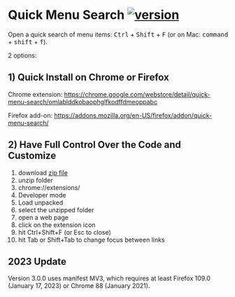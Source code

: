 # Quick Menu Search [![version](https://img.shields.io/github/release/hchiam/quick-menu-search)](https://github.com/hchiam/quick-menu-search/releases)

Open a quick search of menu items: <kbd>Ctrl</kbd> + <kbd>Shift</kbd> + <kbd>F</kbd> (or on Mac: <kbd>command</kbd> + <kbd>shift</kbd> + <kbd>f</kbd>).

2 options:

## 1) Quick Install on Chrome or Firefox

Chrome extension: https://chrome.google.com/webstore/detail/quick-menu-search/omlablddkobaophglfkodffdmeoppabc

Firefox add-on: https://addons.mozilla.org/en-US/firefox/addon/quick-menu-search/

## 2) Have Full Control Over the Code and Customize

1. download [zip file](https://github.com/hchiam/quick-menu-search/blob/master/quick-menu-search.zip?raw=true)
2. unzip folder
3. chrome://extensions/
4. Developer mode
5. Load unpacked
6. select the unzipped folder
7. open a web page
8. click on the extension icon
9. hit Ctrl+Shift+F (or Esc to close)
10. hit Tab or Shift+Tab to change focus between links

## 2023 Update

Version 3.0.0 uses manifest MV3, which requires at least Firefox 109.0 (January 17, 2023) or Chrome 88 (January 2021).
